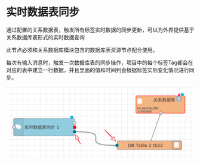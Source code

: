 实时数据表同步
==


通过配置的关系数据表，触发所有标签实时数据的同步更新，可以为外界提供基于关系数据库表形式的实时数据查询

此节点必须和关系数据库模块包含的数据库表资源节点配合使用。

每次有输入消息时，触发一次数据库表的同步操作，项目中的每个标签Tag都会在对应的表中建立一行数据，并且里面的值和时间列会根据标签实际变化情况进行同步。




<img src="../img/msgnet/oth01.png">
